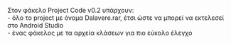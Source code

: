 Στον φάκελο Project Code v0.2 υπάρχουν:<br/>
    - όλο το project με όνομα Dalavere.rar, έτσι ώστε να μπορεί να εκτελεσεί στο Android Studio<br/>
    - ένας φάκελος με τα αρχεία κλάσεων για πιο εύκολο έλεγχο
    

